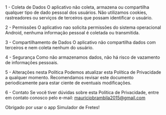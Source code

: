 1 - Coleta de Dados O aplicativo não coleta, armazena ou compartilha qualquer tipo de dado pessoal dos usuários. Não utilizamos cookies, rastreadores ou serviços de terceiros que possam identificar o usuário.

2 - Permissões O aplicativo nao solicita permissões do sistema operacional Android, nenhuma informação pessoal é coletada ou transmitida.

3 - Compartilhamento de Dados O aplicativo não compartilha dados com terceiros e nem coleta nenhum do usuário.

4 - Segurança Como não armazenamos dados, não há risco de vazamento de informações pessoais.

5 - Alterações nesta Política Podemos atualizar esta Política de Privacidade a qualquer momento. Recomendamos revisar este documento periodicamente para estar ciente de eventuais modificações.

6 - Contato Se você tiver dúvidas sobre esta Política de Privacidade, entre em contato conosco pelo e-mail: mauriciobrambila2015@gmail.com

   Obrigado por usar o app Simulador de Fretes!
